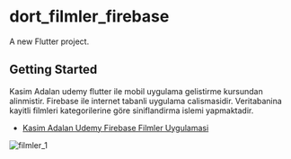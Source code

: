 # dort_filmler_firebase

A new Flutter project.

## Getting Started

Kasim Adalan udemy flutter ile mobil uygulama gelistirme kursundan alinmistir. Firebase ile internet tabanli uygulama calismasidir. Veritabanina kayitli filmleri kategorilerine göre siniflandirma islemi yapmaktadir.

- [Kasim Adalan Udemy Firebase Filmler Uygulamasi](https://flutter.dev/docs/get-started/codelab)

![filmler_1](https://user-images.githubusercontent.com/57287432/126870781-d8cd9fed-2cba-4b3b-992a-ecdbcf7f3df6.gif)
